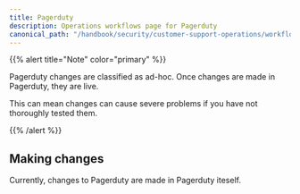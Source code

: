 ```yaml
---
title: Pagerduty
description: Operations workflows page for Pagerduty
canonical_path: "/handbook/security/customer-support-operations/workflows/pagerduty/"
---
```


{{% alert title="Note" color="primary" %}}

Pagerduty changes are classified as ad-hoc. Once changes are made in Pagerduty, they are live.

This can mean changes can cause severe problems if you have not thoroughly tested them.

{{% /alert %}}

## Making changes

Currently, changes to Pagerduty are made in Pagerduty iteself.
